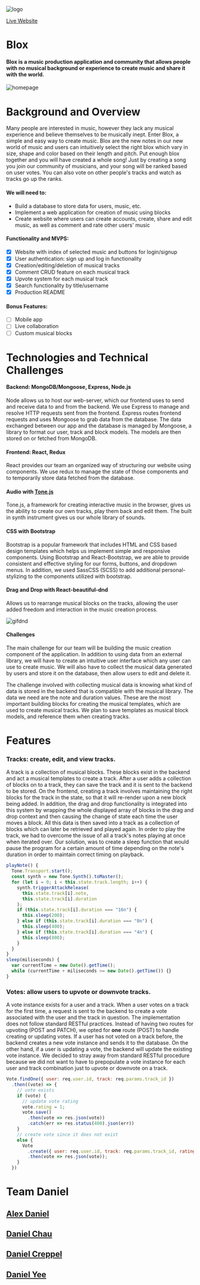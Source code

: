 ![logo](https://raw.githubusercontent.com/danjamesyee/MERNblocks/master/logoblox.gif)

[Live Website](https://morning-plains-24273.herokuapp.com/#/)

# Blox

#### Blox is a music production application and community that allows people with no musical background or experience to create music and share it with the world.

![homepage](https://raw.githubusercontent.com/danjamesyee/MERNblocks/master/homepage.png)

# Background and Overview

Many people are interested in music, however they lack any musical experience and believe themselves to be musically inept. Enter Blox, a simple and easy way to create music. Blox are the new notes in our new world of music and users can intuitively select the right blox which vary in size, shape and color based on their length and pitch. Put enough blox together and you will have created a whole song! Just by creating a song you join our community of musicians, and your song will be ranked based on user votes. You can also vote on other people's tracks and watch as tracks go up the ranks. 

#### We will need to:

- Build a database to store data for users, music, etc.
- Implement a web application for creation of music using blocks
- Create website where users can create accounts, create, share and edit music, as well as comment and rate other users' music

#### Functionality and MVPS:

- [x] Website with index of selected music and buttons for login/signup
- [x] User authentication: sign up and log in functionality
- [x] Creation/editing/deletion of musical tracks
- [x] Comment CRUD feature on each musical track
- [x] Upvote system for each musical track
- [x] Search functionality by title/username
- [x] Production README

#### Bonus Features:

- [ ] Mobile app
- [ ] Live collaboration
- [ ] Custom musical blocks

# Technologies and Technical Challenges

#### Backend: MongoDB/Mongoose, Express, Node.js

Node allows us to host our web-server, which our frontend uses to send and receive data to and from the backend. We use Express to manage and resolve HTTP requests sent from the frontend. Express routes frontend requests and uses Mongoose to grab data from the database. The data exchanged between our app and the database is managed by Mongoose, a library to format our user, track and block models. The models are then stored on or fetched from MongoDB.

#### Frontend: React, Redux

React provides our team an organized way of structuring our website using components. We use redux to manage the state of those components and to temporarily store data fetched from the database.

#### Audio with [Tone.js](https://tonejs.github.io/)

Tone.js, a framework for creating interactive music in the browser, gives us the ability to create our own tracks, play them back and edit them. The built in synth instrument gives us our whole library of sounds.

#### CSS with Bootstrap

Bootstrap is a popular framework that includes HTML and CSS based design templates which helps us implement simple and responsive components. Using Bootstrap and React-Bootstrap, we are able to provide consistent and effective styling for our forms, buttons, and dropdown menus. In addition, we used SassCSS (SCSS) to add additional personal-stylizing to the components utilized with bootstrap.

#### Drag and Drop with React-beautiful-dnd

Allows us to rearrange musical blocks on the tracks, allowing the user added freedom and interaction in the music creation process.


![gifdnd](https://raw.githubusercontent.com/danjamesyee/MERNblocks/master/dragndrop.gif)

#### Challenges

The main challenge for our team will be building the music creation component of the application. In addition to using data from an external library, we will have to create an intuitive user interface which any user can use to create music. We will also have to collect the musical data generated by users and store it on the database, then allow users to edit and delete it.

The challenge involved with collecting musical data is knowing what kind of data is stored in the backend that is compatible with the musical library. The data we need are the note and duration values. These are the most important building blocks for creating the musical templates, which are used to create musical tracks. We plan to save templates as musical block models, and reference them when creating tracks.

# Features

### Tracks: create, edit, and view tracks.

A track is a collection of musical blocks. These blocks exist in the backend and act a musical templates to create a track. After a user adds a collection of blocks on to a track, they can save the track and it is sent to the backend to be stored. On the frontend, creating a track involves maintaining the right blocks for the track in the state, so that it will re-render upon a new block being added. In addition, the drag and drop functionality is integrated into this system by wrapping the whole displayed array of blocks in the drag and drop context and then causing the change of state each time the user moves a block. All this data is then saved into a track as a collection of blocks which can later be retrieved and played again. In order to play the track, we had to overcome the issue of all a track's notes playing at once when iterated over. Our solution, was to create a sleep function that would pause the program for a certain amount of time depending on the note's duration in order to maintain correct timing on playback.

```Javascript
playNote() {
  Tone.Transport.start();
  const synth = new Tone.Synth().toMaster();
  for (let i = 0; i < this.state.track.length; i++) {
    synth.triggerAttackRelease(
      this.state.track[i].note,
      this.state.track[i].duration
    );
    if (this.state.track[i].duration === "16n") {
      this.sleep(200);
    } else if (this.state.track[i].duration === "8n") {
      this.sleep(400);
    } else if (this.state.track[i].duration === "4n") {
      this.sleep(800);
    }
  }
}
sleep(miliseconds) {
  var currentTime = new Date().getTime();
  while (currentTime + miliseconds >= new Date().getTime()) {}
}

```

<!-- !YEE -->

### Votes: allow users to upvote or downvote tracks.

A vote instance exists for a user and a track. When a user votes on a track for the first time, a request is sent to the backend to create a vote associated with the user and the track in question. The implementation does not follow standard RESTful practices. Instead of having two routes for upvoting (POST and PATCH), we opted for **one** route (POST) to handle creating or updating votes. If a user has not voted on a track before, the backend creates a new vote instance and sends it to the database. On the other hand, if a user is updating a vote, the backend will update the existing vote instance. We decided to stray away from standard RESTful procedure because we did not want to have to prepopulate a vote instance for each user and track combination just to upvote or downvote on a track.

```Javascript
Vote.findOne({ user: req.user.id, track: req.params.track_id })
  .then((vote) => {
    // vote exists
    if (vote) {
      // update vote rating
      vote.rating = 1;
      vote.save()
        .then(vote => res.json(vote))
        .catch(err => res.status(400).json(err))
    }
    // create vote since it does not exist
    else {
      Vote
        .create({ user: req.user.id, track: req.params.track_id, rating: 1})
        .then(vote => res.json(vote));
    }
  })
```

# Team Daniel

## [Alex Daniel](https://github.com/alexbpbdroid)

## [Daniel Chau](https://github.com/danchau88)

## [Daniel Creppel](https://github.com/dancreppel)

## [Daniel Yee](https://github.com/danjamesyee)
